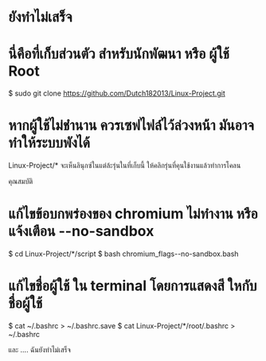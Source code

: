 # ยังทำไม่เสร็จ
# นี่คือที่เก็บส่วนตัว สำหรับนักพัฒนา หรือ ผู้ใช้ Root
$ sudo git clone https://github.com/Dutch182013/Linux-Project.git
# หากผู้ใช้ไม่ชำนาน ควรเซฟไฟล์ไว้ล่วงหน้้า มันอาจทำให้ระบบพังได้
Linux-Project/*
จะเห็นลินุกซ์ในแต่ล้ะรุ่นในที่เก็บนี้ ให้คลิกรุ่นที่คุนใช้งานแล้วทำการโคลน

คุณสมบัติ
# แก้ไขข้อบกพร่องของ chromium ไม่ทำงาน หรือ แจ้งเตือน --no-sandbox
$ cd Linux-Project/*/script
$ bash chromium_flags--no-sandbox.bash

# แก้ไขชื่อผู้ใช้ ใน terminal โดยการแสดงสี ใหกับชื่อผู้ใช้
$ cat ~/.bashrc > ~/.bashrc.save
$ cat Linux-Project/*/root/.bashrc > ~/.bashrc

และ ....
ฉันยังทำไม่เสร็จ
